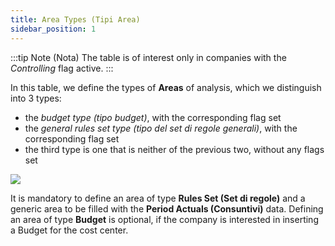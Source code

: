 ```yaml
---
title: Area Types (Tipi Area)
sidebar_position: 1
---
```



:::tip Note (Nota)
The table is of interest only in companies with the *Controlling* flag active.
:::

In this table, we define the types of **Areas** of analysis, which we distinguish into 3 types:
- the *budget type (tipo budget)*, with the corresponding flag set  
- the *general rules set type (tipo del set di regole generali)*, with the corresponding flag set  
- the third type is one that is neither of the previous two, without any flags set

![](/img/it-it/controlling/type-area.png)

It is mandatory to define an area of type **Rules Set (Set di regole)** and a generic area to be filled with the **Period Actuals (Consuntivi)** data. Defining an area of type **Budget** is optional, if the company is interested in inserting a Budget for the cost center.